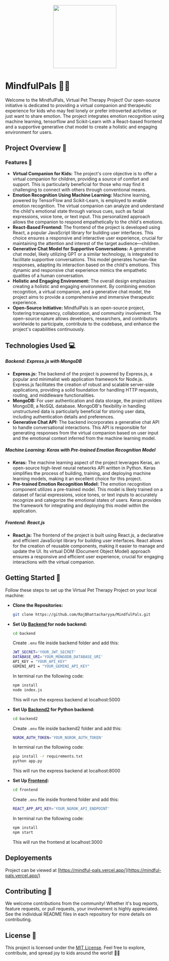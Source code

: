 <p align="center">
  <img src="https://github.com/DON2604/MindfulPals/assets/89240074/a2dbf7f2-a49b-4664-8bb9-23d5be23f944" height="200px" width="200px">
</p>

# MindfulPals 🚀🐾

Welcome to the MindfulPals, Virtual Pet Therapy Project! Our open-source initiative is dedicated to providing a virtual companion and therapeutic experience for kids who may feel lonely or prefer introverted activities or just want to share emotion. The project integrates emotion recognition using machine learning, tensorflow and Scikit-Learn with a React-based frontend and a supportive generative chat model to create a holistic and engaging environment for users.

## Project Overview 🌟

### Features 🎉

* **Virtual Companion for Kids:**
  The project's core objective is to offer a virtual companion for children, providing a source of comfort and support. This is particularly beneficial for those who may find it challenging to connect with others through conventional means.
* **Emotion Recognition Using Machine Learning:**
  Machine learning, powered by TensorFlow and Scikit-Learn, is employed to enable emotion recognition. The virtual companion can analyze and understand the child's emotional state through various cues, such as facial expressions, voice tone, or text input. This personalized approach allows the companion to respond empathetically to the child's emotions.
* **React-Based Frontend:**
  The frontend of the project is developed using React, a popular JavaScript library for building user interfaces. This choice ensures a responsive and interactive user experience, crucial for maintaining the attention and interest of the target audience—children.
* **Generative Chat Model for Supportive Conversations:**
  A generative chat model, likely utilizing GPT or a similar technology, is integrated to facilitate supportive conversations. This model generates human-like responses, adapting its interaction based on the child's emotions. This dynamic and responsive chat experience mimics the empathetic qualities of a human conversation.
* **Holistic and Engaging Environment:**
  The overall design emphasizes creating a holistic and engaging environment. By combining emotion recognition, a virtual companion, and a generative chat model, the project aims to provide a comprehensive and immersive therapeutic experience.
* **Open-Source Initiative:**
  MindfulPals is an open-source project, fostering transparency, collaboration, and community involvement. The open-source nature allows developers, researchers, and contributors worldwide to participate, contribute to the codebase, and enhance the project's capabilities continuously.

## Technologies Used 💻

##### Backend: Express.js with MongoDB

* **Express.js:** The backend of the project is powered by Express.js, a popular and minimalist web application framework for Node.js. Express.js facilitates the creation of robust and scalable server-side applications, providing a solid foundation for handling HTTP requests, routing, and middleware functionalities.
* **MongoDB:** For user authentication and data storage, the project utilizes MongoDB, a NoSQL database. MongoDB's flexibility in handling unstructured data is particularly beneficial for storing user data, including authentication details and preferences.
* **Generative Chat API:** The backend incorporates a generative chat API to handle conversational interactions. This API is responsible for generating responses from the virtual companion based on user input and the emotional context inferred from the machine learning model.

##### Machine Learning: Keras with Pre-trained Emotion Recognition Model

* **Keras:** The machine learning aspect of the project leverages Keras, an open-source high-level neural networks API written in Python. Keras simplifies the process of building, training, and deploying machine learning models, making it an excellent choice for this project.
* **Pre-trained Emotion Recognition Model:** The emotion recognition component utilizes a pre-trained model. This model is likely trained on a dataset of facial expressions, voice tones, or text inputs to accurately recognize and categorize the emotional states of users. Keras provides the framework for integrating and deploying this model within the application.

##### Frontend: React.js

* **React.js:** The frontend of the project is built using React.js, a declarative and efficient JavaScript library for building user interfaces. React allows for the creation of reusable components, making it easier to manage and update the UI. Its virtual DOM (Document Object Model) approach ensures a responsive and efficient user experience, crucial for engaging interactions with the virtual companion.

## Getting Started 🚀

Follow these steps to set up the Virtual Pet Therapy Project on your local machine:

* **Clone the Repositories:**

  ```bash
  git clone https://github.com/RajBhattacharyya/MindfulPals.git
  ```
* **Set Up [Backend ](https://github.com/RajBhattacharyya/MindfulPals/tree/master/backend)for node backend:**

  ```bash
  cd backend
  ```

  Create `.env` file inside backend folder and add this:

  ```bash
  JWT_SECRET='YOUR_JWT_SECRET'
  DATABASE_URI='YOUR_MONGODB_DATABASE_URI'
  API_KEY = "YOUR_API_KEY"
  GEMINI_API = "YOUR_GEMINI_API_KEY"
  ```

  In terminal run the following code:

  ```bash
  npm install
  node index.js
  ```

  This will run the express backend at localhost:5000
* **Set Up [Backend2](https://github.com/RajBhattacharyya/MindfulPals/tree/master/backend2) for Python backend:**

  ```bash
  cd backend2
  ```

  Create `.env` file inside backend2 folder and add this:

  ```bash
  NGROK_AUTH_TOKEN='YOUR_NGROK_AUTH_TOKEN'
  ```

  In terminal run the following code:

  ```bash
  pip install -r requirements.txt
  python app.py
  ```

  This will run the express backend at localhost:8000
* **Set Up [Frontend](https://github.com/RajBhattacharyya/MindfulPals/tree/master/frontend):**

  ```bash
  cd frontend
  ```

  Create `.env` file inside frontend folder and add this:

  ```bash
  REACT_APP_API_KEY='YOUR_NGROK_API_ENDPOINT'
  ```

  In terminal run the following code:

  ```bash
  npm install
  npm start
  ```

  This will run the frontend at localhost:3000

## Deployements

Project can be viewed at [https://mindful-pals.vercel.app/](https://mindful-pals.vercel.app/)

## Contributing 🤝

We welcome contributions from the community! Whether it's bug reports, feature requests, or pull requests, your involvement is highly appreciated. See the individual README files in each repository for more details on contributing.

## License 📝

This project is licensed under the [MIT License](LICENSE). Feel free to explore, contribute, and spread joy to kids around the world! 🌈🐾
